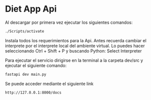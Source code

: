 # Diet App Api

Al descargar por primera vez ejecutar los siguientes comandos:
```bash
./Scripts/activate
```

Instala todos los requerimientos para la Api.
Antes recuerda cambiar el interprete por el interprete local del ambiente virtual. Lo puedes hacer seleccionando Ctrl + Shift + P y buscando Python: Select Interpreter

Para ejecutar el servicio dirigirse en la terminal a la carpeta dev/src y ejecutar el siguiente comando:
```bash
fastapi dev main.py
```

Se puede acceder mediante el siguiente link
```bash
http://127.0.0.1:8000/docs
```